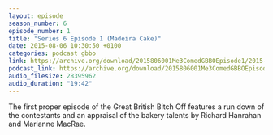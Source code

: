 ```yaml
---
layout: episode
season_number: 6
episode_number: 1
title: "Series 6 Episode 1 (Madeira Cake)"
date: 2015-08-06 10:30:50 +0100
categories: podcast gbbo
link: https://archive.org/download/2015806001Me3ComedGBBOEpisode1/2015-8-06-001-Me3_Comed--GBBO-Episode1.mp3
podcast_link: https://archive.org/download/2015806001Me3ComedGBBOEpisode1/2015-8-06-001-Me3_Comed--GBBO-Episode1.mp3
audio_filesize: 28395962
audio_duration: "19:42"
---
```

The first proper episode of the Great British Bitch Off features a run down of the contestants and an appraisal of the bakery talents by Richard Hanrahan and Marianne MacRae.
